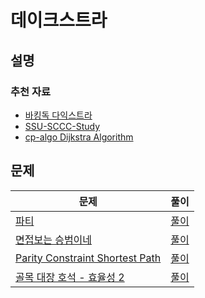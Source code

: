 # 데이크스트라

## 설명

### 추천 자료
- [바킹독 다익스트라](https://blog.encrypted.gg/1037)
- [SSU-SCCC-Study](https://github.com/justiceHui/SSU-SCCC-Study/blob/master/2023-summer-basic/slide/12-1-dijkstra.pdf)
- [cp-algo Dijkstra Algorithm](https://cp-algorithms.com/graph/dijkstra.html)

## 문제

| 문제 | 풀이 |
|-----|------|
| [파티](https://www.acmicpc.net/problem/1238) | [풀이](1238.md) |
| [면접보는 승범이네](https://www.acmicpc.net/problem/17835) | [풀이](17835.md) |
| [Parity Constraint Shortest Path](https://www.acmicpc.net/problem/20128) | [풀이](20128.md) |
| [골목 대장 호석 - 효율성 2](https://www.acmicpc.net/problem/20183) | [풀이](20182.md) |
